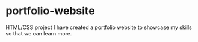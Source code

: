 # portfolio-website
HTML/CSS project  I have created a portfolio website to showcase my skills so that we can learn more.
